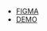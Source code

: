 

- [FIGMA](https://www.figma.com/file/OMjQNb3hg1LKMV4OwyQ3Ao/BOSE?node-id=0%3A1)
- [DEMO](https://stanislav-topikha.github.io/BOSE_Landing/)
